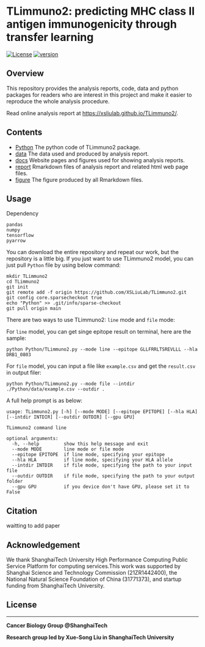 # TLimmuno2: predicting MHC class II antigen immunogenicity through transfer learning

[![License](https://img.shields.io/badge/License-Apache%202.0-blue.svg)](https://opensource.org/licenses/Apache-2.0)
[![version](https://img.shields.io/badge/version-dev-green.svg)](https://shields.io/)

## Overview

This repository provides the analysis reports, code, data and python packages for readers who are interest in this project and make it easier to reproduce the whole analysis procedure.

Read online analysis report at https://xsliulab.github.io/TLimmuno2/.

## Contents

* [Python](./Python) The python code of TLimmuno2 package.
* [data](./data) The data used and produced by analysis report.
* [docs](./docs) Website pages and figures used for showing analysis reports.
* [report](./report) Rmarkdown files of analysis report and related html web page files.
* [figure](./figure) The figure produced by all Rmarkdown files.

## Usage

Dependency
```
pandas
numpy
tensorflow
pyarrow
```
You can download the entire repository and repeat our work, but the repository is a little big.
If you just want to use TLimmuno2 model, you can just pull ```Python``` file by using below command:
```
mkdir TLimmuno2
cd TLimmuno2
git init
git remote add -f origin https://github.com/XSLiuLab/TLimmuno2.git
git config core.sparsecheckout true
echo "Python" >> .git/info/sparse-checkout
git pull origin main
```
There are two ways to use TLimmuno2: ```line``` mode and ```file``` mode:

For ```line``` model, you can get singe epitope result on terminal, here are the sample:
```
python Python/TLimmuno2.py --mode line --epitope GLLFRRLTSREVLLL --hla DRB1_0803
```

For ```file``` model, you can input a file like ```example.csv``` and get the ```result.csv``` in output filer:
```
python Python/TLimmuno2.py --mode file --intdir ./Python/data/example.csv --outdir .
```

A full help prompt is as below:
```
usage: TLimmuno2.py [-h] [--mode MODE] [--epitope EPITOPE] [--hla HLA] [--intdir INTDIR] [--outdir OUTDIR] [--gpu GPU]

TLimmuno2 command line

optional arguments:
  -h, --help         show this help message and exit
  --mode MODE        line mode or file mode
  --epitope EPITOPE  if line mode, specifying your epitope
  --hla HLA          if line mode, specifying your HLA allele
  --intdir INTDIR    if file mode, specifying the path to your input file
  --outdir OUTDIR    if file mode, specifying the path to your output folder
  --gpu GPU          if you device don't have GPU, please set it to False

```


## Citation

waitting to add paper

## Acknowledgement

We thank ShanghaiTech University High Performance Computing Public Service Platform for computing services.This work was supported by Shanghai Science and Technology Commission (21ZR1442400), the National Natural Science Foundation of China (31771373), and startup funding from ShanghaiTech University.

## License

***

**Cancer Biology Group @ShanghaiTech**

**Research group led by Xue-Song Liu in ShanghaiTech University**


